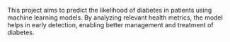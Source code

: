 This project aims to predict the likelihood of diabetes in patients using machine learning models. By analyzing relevant health metrics, the model helps in early detection, enabling better management and treatment of diabetes.
